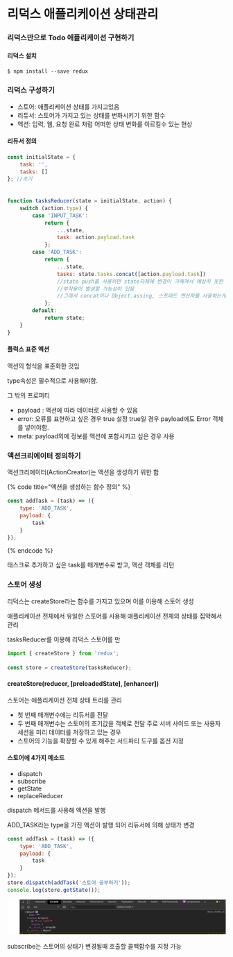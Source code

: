 # 리덕스 애플리케이션 상태관리

### 리덕스만으로 Todo 애플리케이션 구현하기

#### 리덕스 설치

```text
$ npm install --save redux
```

### 리덕스 구성하기

* 스토어: 애플리케이션 상태를 가지고있음
* 리듀서: 스토어가 가지고 있는 상태를 변화시키기 위한 함수
* 액션: 입력, 웹, 요청 완료 처럼 어떠한 상태 변화를 이르킬수 있는 현상

#### 리듀서 정의

```javascript
const initialState = {
    task: '',
    tasks: []
}; //초기


function tasksReducer(state = initialState, action) {
    switch (action.type) {
        case 'INPUT_TASK':
            return {
                ...state,
                task: action.payload.task
            };
        case 'ADD_TASK':
            return {
                ...state,
                tasks: state.tasks.concat([action.payload.task])
                //state push를 사용하면 state자체에 변경이 가해져서 예상치 못한 
                //부작용이 발생할 가능성이 있음
                //그래서 concat이나 Object.assing, 스프레드 연산자를 사용하는게 좋
            };
        default:
            return state;
    }
}
```

#### 플럭스 표준 액션

액션의 형식을 표준화한 것임

type속성은 필수적으로 사용해야함.

그  밖의 프로퍼티

* payload : 액션에 따라 데이터로 사용할 수 있음
* error: 오류를 표현하고 싶은 경우 true 설정 true일 경우 payload에도 Error 객체를 넣어야함.
* meta: payload외에 정보를 액션에 포함시키고 싶은 경우 사용

### 액션크리에이터 정의하기

액션크리에이터\(ActionCreator\)는 액션을 생성하기 위한 함

{% code title="액션을 생성하는 함수 정의" %}
```javascript
const addTask = (task) => ({
    type: 'ADD_TASK',
    payload: {
        task
    }
});
```
{% endcode %}

태스크로 추가하고 싶은 task를 매개변수로 받고, 액션 객체를 리턴

### 스토어 생성

리덕스는 createStore라는 함수를 가지고 있으며 이를 이용해 스토어 생성

애플리케이션 전체에서 유일한 스토어를 사용해 애플리케이션 전체의 상태를 집약해서 관리

tasksReducer를 이용해 리덕스 스토어를 만

```javascript
import { createStore } from 'redux';

const store = createStore(tasksReducer);

```

#### createStore\(reducer, \[preloadedState\], \[enhancer\]\)

스토어는 애플리케이션 전체 상태 트리를 관리

* 첫 번째 매개변수에는 리듀서를 전달
* 두 번째 매개변수는 스토어의 초기값을 객체로 전달 주로 서버 사이드 또는 사용자 세션을 미리 데이터를 저장하고 있는 경우
* 스토어의 기능을 확장할 수 있게 해주는 서드파티 도구를 옵션 지정

#### 스토어에 4가지 메소드

* dispatch
* subscribe
* getState
* replaceReducer

dispatch 메서드를 사용해 액션을 발행

ADD\_TASK라는 type을 가진 액션이 발행 되어 리듀서에 의해 상태가 변경

```javascript
const addTask = (task) => ({
    type: 'ADD_TASK',
    payload: {
        task
    }
});
store.dispatch(addTask('스토어 공부하기'));
console.log(store.getState());
```

![](.gitbook/assets/2019-12-04-3.38.00.png)

subscribe는 스토어의 상태가 변경될때 호출할 콜백함수를 지정 가능

